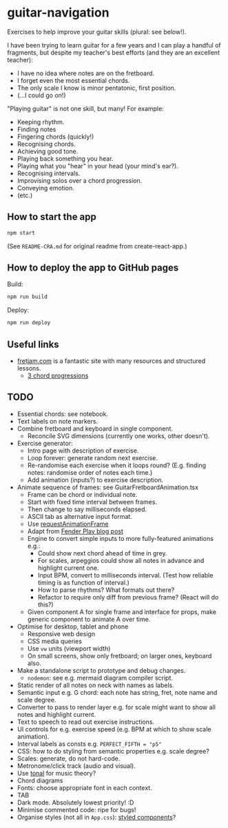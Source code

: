 # guitar-navigation

Exercises to help improve your guitar skills (plural: see below!).

I have been trying to learn guitar for a few years and I can play a handful of fragments, but despite my teacher's best efforts (and they are an excellent teacher):

* I have no idea where notes are on the fretboard.
* I forget even the most essential chords.
* The only scale I know is minor pentatonic, first position.
* (...I could go on!)

"Playing guitar" is not one skill, but many! For example:

* Keeping rhythm.
* Finding notes
* Fingering chords (quickly!)
* Recognising chords.
* Achieving good tone.
* Playing back something you hear.
* Playing what you "hear" in your head (your mind's ear?).
* Recognising intervals.
* Improvising solos over a chord progression.
* Conveying emotion.
* (etc.)

## How to start the app

```bash
npm start
```

(See `README-CRA.md` for original readme from create-react-app.)

## How to deploy the app to GitHub pages

Build:

```bash
npm run build
```

Deploy:

```bash
npm run deploy
```

## Useful links

* [fretjam.com](fretjam.com) is a fantastic site with many resources and structured lessons.
    * [3 chord progressions](https://www.fretjam.com/three-chord-guitar.html)

## TODO

* Essential chords: see notebook.
* Text labels on note markers.
* Combine fretboard and keyboard in single component.
    * Reconcile SVG dimensions (currently one works, other doesn't).
* Exercise generator:
    * Intro page with description of exercise.
    * Loop forever: generate random next exercise.
    * Re-randomise each exercise when it loops round? (E.g. finding notes: randomise order of notes each time.)
    * Add animation (inputs?) to exercise description.
* Animate sequence of frames: see GuitarFretboardAnimation.tsx
    * Frame can be chord or individual note.
    * Start with fixed time interval between frames.
    * Then change to say milliseconds elapsed.
    * ASCII tab as alternative input format.
    * Use [requestAnimationFrame](https://developer.mozilla.org/en-US/docs/Web/API/window/requestAnimationFrame)
    * Adapt from [Fender Play blog post](https://medium.com/fender-engineering/near-realtime-animations-with-synchronized-audio-in-javascript-6d845afcf1c5)
    * Engine to convert simple inputs to more fully-featured animations e.g.:
        * Could show next chord ahead of time in grey.
        * For scales, arpeggios could show all notes in advance and highlight current one.
        * Input BPM, convert to milliseconds interval. (Test how reliable timing is as function of interval.)
        * How to parse rhythms? What formats out there?
        * Refactor to require only diff from previous frame? (React will do this?)
    * Given component A for single frame and interface for props, make generic component to animate A over time.
* Optimise for desktop, tablet and phone
    * Responsive web design
    * CSS media queries
    * Use `vw` units (viewport width)
    * On small screens, show only fretboard; on larger ones, keyboard also.
* Make a standalone script to prototype and debug changes.
    * `nodemon`: see e.g. mermaid diagram compiler script.
* Static render of all notes on neck with names as labels.
* Semantic input e.g. G chord: each note has string, fret, note name and scale degree.
* Converter to pass to render layer e.g. for scale might want to show all notes and highlight current.
* Text to speech to read out exercise instructions.
* UI controls for e.g. exercise speed (e.g. BPM at which to show scale animation).
* Interval labels as consts e.g. `PERFECT_FIFTH = "p5"`
* CSS: how to do styling from semantic properties e.g. scale degree?
* Scales: generate, do not hard-code.
* Metronome/click track (audio and visual).
* Use [tonal](https://www.npmjs.com/package/tonal) for music theory?
* Chord diagrams
* Fonts: choose appropriate font in each context.
* TAB
* Dark mode. Absolutely lowest priority! :D
* Minimise commented code: ripe for bugs!
* Organise styles (not all in `App.css`): [styled components](https://styled-components.com/)?